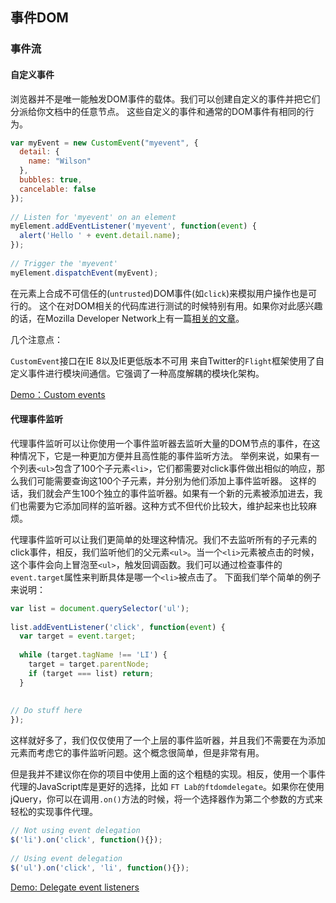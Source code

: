 ## 事件DOM

### 事件流

#### 自定义事件

浏览器并不是唯一能触发DOM事件的载体。我们可以创建自定义的事件并把它们分派给你文档中的任意节点。
这些自定义的事件和通常的DOM事件有相同的行为。

```javascript
var myEvent = new CustomEvent("myevent", {
  detail: {
    name: "Wilson"
  },
  bubbles: true,
  cancelable: false
});
 
// Listen for 'myevent' on an element
myElement.addEventListener('myevent', function(event) {
  alert('Hello ' + event.detail.name);
});
 
// Trigger the 'myevent'
myElement.dispatchEvent(myEvent);
```

在元素上合成不可信任的(`untrusted`)DOM事件(如`click`)来模拟用户操作也是可行的。
这个在对DOM相关的代码库进行测试的时候特别有用。如果你对此感兴趣的话，在Mozilla Developer Network上有一篇[相关的文章](https://developer.mozilla.org/en-US/docs/Web/Guide/DOM/Events/Creating_and_triggering_events#Triggering_built-in_events)。

几个注意点：

`CustomEvent`接口在IE 8以及IE更低版本不可用
来自Twitter的`Flight`框架使用了自定义事件进行模块间通信。它强调了一种高度解耦的模块化架构。

[Demo：Custom events](http://jsbin.com/emuhef/1/edit)

 

#### 代理事件监听

代理事件监听可以让你使用一个事件监听器去监听大量的DOM节点的事件，在这种情况下，它是一种更加方便并且高性能的事件监听方法。
举例来说，如果有一个列表`<ul>`包含了100个子元素`<li>`，它们都需要对click事件做出相似的响应，那么我们可能需要查询这100个子元素，并分别为他们添加上事件监听器。
这样的话，我们就会产生100个独立的事件监听器。如果有一个新的元素被添加进去，我们也需要为它添加同样的监听器。这种方式不但代价比较大，维护起来也比较麻烦。

代理事件监听可以让我们更简单的处理这种情况。我们不去监听所有的子元素的click事件，相反，我们监听他们的父元素`<ul>`。当一个`<li>`元素被点击的时候，这个事件会向上冒泡至`<ul>`，触发回调函数。我们可以通过检查事件的`event.target`属性来判断具体是哪一个`<li>`被点击了。
下面我们举个简单的例子来说明：

```javascript
var list = document.querySelector('ul');
 
list.addEventListener('click', function(event) {
  var target = event.target;
 
  while (target.tagName !== 'LI') {
    target = target.parentNode;
    if (target === list) return;
  }
 
  
// Do stuff here
});
```

这样就好多了，我们仅仅使用了一个上层的事件监听器，并且我们不需要在为添加元素而考虑它的事件监听问题。这个概念很简单，但是非常有用。

但是我并不建议你在你的项目中使用上面的这个粗糙的实现。相反，使用一个事件代理的JavaScript库是更好的选择，比如 `FT Lab的ftdomdelegate`。如果你在使用jQuery，你可以在调用`.on()`方法的时候，将一个选择器作为第二个参数的方式来轻松的实现事件代理。

```javascript
// Not using event delegation
$('li').on('click', function(){});
 
// Using event delegation
$('ul').on('click', 'li', function(){});
```

[Demo: Delegate event listeners](http://jsbin.com/isojul/1/edit)